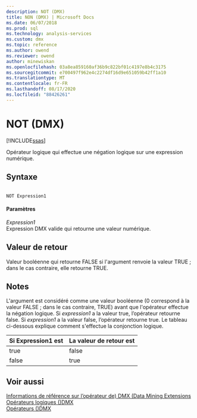 ```yaml
---
description: NOT (DMX)
title: NON (DMX) | Microsoft Docs
ms.date: 06/07/2018
ms.prod: sql
ms.technology: analysis-services
ms.custom: dmx
ms.topic: reference
ms.author: owend
ms.reviewer: owend
author: minewiskan
ms.openlocfilehash: 03a8ea859160af36b9c822bf01c4197e8b4c3175
ms.sourcegitcommit: e700497f962e4c2274df16d9e651059b42ff1a10
ms.translationtype: MT
ms.contentlocale: fr-FR
ms.lasthandoff: 08/17/2020
ms.locfileid: "88426261"
---
```

# <a name="not-dmx"></a>NOT (DMX)
[!INCLUDE[ssas](../includes/applies-to-version/ssas.md)]

  Opérateur logique qui effectue une négation logique sur une expression numérique.  
  
## <a name="syntax"></a>Syntaxe  
  
```  
  
NOT Expression1  
```  
  
#### <a name="parameters"></a>Paramètres  
 *Expression1*  
 Expression DMX valide qui retourne une valeur numérique.  
  
## <a name="return-value"></a>Valeur de retour  
 Valeur booléenne qui retourne FALSE si l'argument renvoie la valeur TRUE ; dans le cas contraire, elle retourne TRUE.  
  
## <a name="remarks"></a>Notes  
 L'argument est considéré comme une valeur booléenne (0 correspond à la valeur FALSE ; dans le cas contraire, TRUE) avant que l'opérateur effectue la négation logique. Si *expression1* a la valeur true, l’opérateur retourne false. Si *expression1* a la valeur false, l’opérateur retourne true. Le tableau ci-dessous explique comment s'effectue la conjonction logique.  
  
|Si Expression1 est|La valeur de retour est|  
|-----------------------|---------------------|  
|true|false|  
|false|true|  
  
## <a name="see-also"></a>Voir aussi  
 [Informations de référence sur l’opérateur de&#41; DMX &#40;Data Mining Extensions](../dmx/data-mining-extensions-dmx-operator-reference.md)   
 [Opérateurs logiques &#40;&#41;DMX ](../dmx/operators-logical.md)   
 [Opérateurs &#40;&#41;DMX ](../dmx/operators-dmx.md)  
  
  
